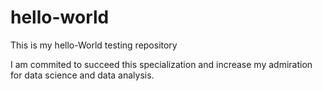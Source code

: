 # hello-world
This is my hello-World testing repository

I am commited to succeed this specialization and increase my admiration for data science and data analysis. 
